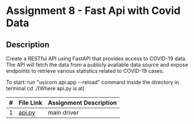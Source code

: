 # Assignment 8 - Fast Api with Covid Data
## Description
Create a RESTful API using FastAPI that provides access to COVID-19 data. The API will fetch the data from a publicly available data source and expose endpoints to retrieve various statistics related to COVID-19 cases.

To start: run "uvicorn api:app --reload" command inside the directory in terminal
cd ./(Where api.py is at)


|   #   | File Link | Assignment Description |
| :---: | ----------- | ---------------------- |
|   1    |     [api.py](https://github.com/huyngo878/4883-SoftwareTools-Ngo/blob/main/Assignment/A08/api.py)     |         main driver               |

